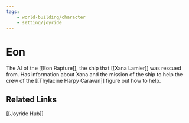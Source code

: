 ```yaml
---
tags:
    - world-building/character
    - setting/joyride
---
```


# Eon

The AI of the [[Eon Rapture]], the ship that [[Xana Lamier]] was rescued from. Has information about Xana and the mission of the ship to help the crew of the [[Thylacine Harpy Caravan]] figure out how to help.


## Related Links

[[Joyride Hub]]